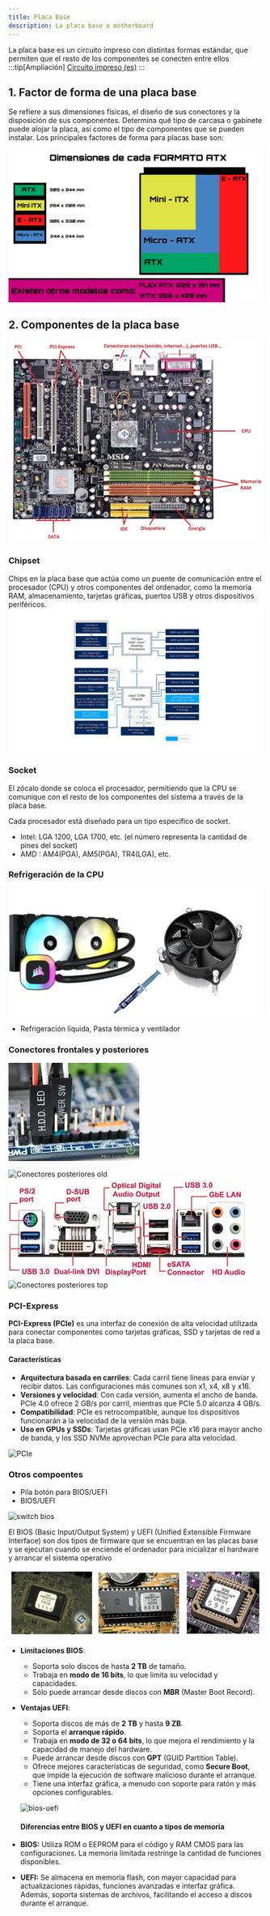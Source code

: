 ```yaml
---
title: Placa Base
description: La placa base o motherboard
---
```



La placa base es un circuito impreso con distintas formas estándar, que permiten que el resto de los componentes se conecten entre ellos
:::tip[Ampliación]
[Circuito impreso (es)](https://fadesaing.com/circuitos-impresos/)
:::

## 1. Factor de forma de una placa base 
Se refiere a sus dimensiones físicas, el diseño de sus conectores y la disposición de sus componentes. Determina qué tipo de carcasa o gabinete puede alojar la placa, así como el tipo de componentes que se pueden instalar. Los principales factores de forma para placas base son:

![Tamaños de placas base](../../../assets/ut1/placas-sizes.png)


## 2. Componentes de la placa base
![Placa base y sus componentes](../../../assets/ut1/placa1.jpg)


### Chipset

Chips en la placa base que actúa como un puente de comunicación entre el procesador (CPU) y otros componentes del ordenador, como la memoria RAM, almacenamiento, tarjetas gráficas, puertos USB y otros dispositivos periféricos.
![Chipset 13th gen Z790](../../../assets/ut1/chipset-Z790.jpg)

### Socket

El zócalo donde se coloca el procesador, permitiendo que la CPU se comunique con el resto de los componentes del sistema a través de la placa base.

Cada procesador está diseñado para un tipo específico de socket.

- Intel: LGA 1200, LGA 1700, etc. (el número representa la cantidad de pines del socket)
- AMD : AM4(PGA), AM5(PGA), TR4(LGA), etc.

### Refrigeración de la CPU

![Refrigeración líquida](../../../assets/ut1/liquidRef.webp)

- Refrigeración líquida, Pasta térmica y ventilador

### Conectores frontales y posteriores

![Conectores frontales](../../../assets/ut1/conectores-frontal.jpg)

![Conectores posteriores old](https://onubaelectronica.es/wp-content/uploads/2020/04/conectores_mainboard.jpg.webp)
![Conectores posteriores](../../../assets/ut1/conectores-placa-base-trasera.webp)
![Conectores posteriores top](https://acf.geeknetic.es/imgw/imagenes/auto/2022/1/27/l8m-conectoresplacasbase.jpg?f=webp)

### PCI-Express 
**PCI-Express (PCIe)** es una interfaz de conexión de alta velocidad utilizada para conectar componentes como tarjetas gráficas, SSD y tarjetas de red a la placa base. 

#### Características
- **Arquitectura basada en carriles**: Cada carril tiene líneas para enviar y recibir datos. Las configuraciones más comunes son x1, x4, x8 y x16.
- **Versiones y velocidad**: Con cada versión, aumenta el ancho de banda. PCIe 4.0 ofrece 2 GB/s por carril, mientras que PCIe 5.0 alcanza 4 GB/s.
- **Compatibilidad**: PCIe es retrocompatible, aunque los dispositivos funcionarán a la velocidad de la versión más baja.
- **Uso en GPUs y SSDs**: Tarjetas gráficas usan PCIe x16 para mayor ancho de banda, y los SSD NVMe aprovechan PCIe para alta velocidad.

![PCIe](https://vishub.org/pictures/19103.jpeg?style=500)


### Otros compoentes

- Pila botón para BIOS/UEFI
- BIOS/UEFI

![switch bios](https://www.biostar.com.tw/picture/Faq/764/_3.PNG)

El BIOS (Basic Input/Output System) y UEFI (Unified Extensible Firmware Interface) son dos tipos de firmware que se encuentran en las placas base y se ejecutan cuando se enciende el ordenador para inicializar el hardware y arrancar el sistema operativo

![Ejemplo de BIOS](../../../assets/ut1/bios.png)

- **Limitaciones BIOS**:
  - Soporta solo discos de hasta **2 TB** de tamaño.
  - Trabaja en **modo de 16 bits**, lo que limita su velocidad y capacidades.
  - Sólo puede arrancar desde discos con **MBR** (Master Boot Record).

- **Ventajas UEFI**:
  - Soporta discos de más de **2 TB** y hasta **9 ZB**.
  - Soporta el **arranque rápido**.
  - Trabaja en **modo de 32 o 64 bits**, lo que mejora el rendimiento y la capacidad de manejo del hardware.
  - Puede arrancar desde discos con **GPT** (GUID Partition Table).
  - Ofrece mejores características de seguridad, como **Secure Boot**, que impide la ejecución de software malicioso durante el arranque.
  - Tiene una interfaz gráfica, a menudo con soporte para ratón y más opciones configurables.

  ![bios-uefi](https://i.blogs.es/a68699/bios-vs-uefi/1366_2000.jpg)

  #### Diferencias entre BIOS y UEFI en cuanto a tipos de memoria

- **BIOS:** Utiliza ROM o EEPROM para el código y RAM CMOS para las configuraciones. La memoria limitada restringe la cantidad de funciones disponibles.

- **UEFI:** Se almacena en memoria flash, con mayor capacidad para actualizaciones rápidas, funciones avanzadas e interfaz gráfica. Además, soporta sistemas de archivos, facilitando el acceso a discos durante el arranque.